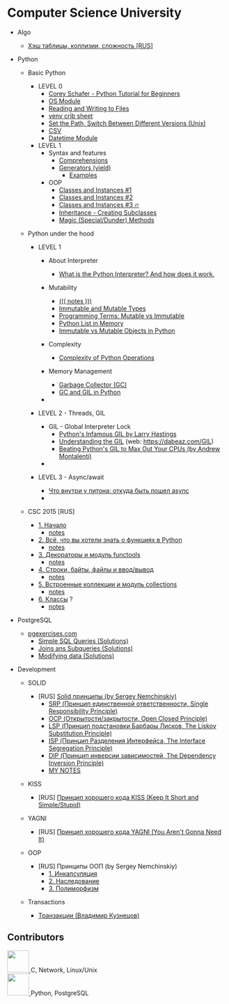 # Computer Science University

- Algo
    - [Хэш таблицы, коллизии, сложность [RUS]](https://habr.com/ru/post/509220/)

- Python
    - Basic Python
        - LEVEL 0
          - [Corey Schafer - Python Tutorial for Beginners](https://www.youtube.com/watch?v=YYXdXT2l-Gg&list=PL-osiE80TeTskrapNbzXhwoFUiLCjGgY7)
          - [OS Module](https://youtu.be/tJxcKyFMTGo)
          - [Reading and Writing to Files](https://youtu.be/Uh2ebFW8OYM)
          - [venv crib sheet](python/basics/venv.md)
          - [Set the Path, Switch Between Different Versions (Unix)](https://youtu.be/PUIE7CPANfo)
          - [CSV](https://youtu.be/q5uM4VKywbA)
          - [Datetime Module](https://youtu.be/eirjjyP2qcQ)
        - LEVEL 1
            - Syntax and features
                - [Comprehensions](https://www.youtube.com/watch?v=3dt4OGnU5sM)
                - [Generators (yield)](https://www.youtube.com/watch?v=bD05uGo_sVI)
                    - [Examples](python/basics/generators.py)
            - OOP
                - [Classes and Instances #1](https://www.youtube.com/watch?v=ZDa-Z5JzLYM)
                - [Classes and Instances #2](https://www.youtube.com/watch?v=BJ-VvGyQxho)
                - [Classes and Instances #3 🔥](https://www.youtube.com/watch?v=rq8cL2XMM5M)
                - [Inheritance - Creating Subclasses](https://www.youtube.com/watch?v=RSl87lqOXDE)
                - [Magic (Special/Dunder) Methods](https://www.youtube.com/watch?v=3ohzBxoFHAY)
    
    - Python under the hood
        - LEVEL 1
            - About Interpreter 
                - [What is the Python Interpreter? And how does it work.](https://www.youtube.com/watch?v=BkHdmAhapws)
            
            - Mutability
                - [((( notes )))](python/memory/mutable-immutable.md)
                - [Immutable and Mutable Types](https://www.youtube.com/watch?v=Bxr_ZYzC924) 
                - [Programming Terms: Mutable vs Immutable](https://www.youtube.com/watch?v=5qQQ3yzbKp8)
                - [Python List in Memory](https://www.youtube.com/watch?v=fWAf_yFk6A0)
                - [Immutable vs Mutable Objects in Python](https://www.youtube.com/watch?v=p9ppfvHv2Us&t=336s)
            
            - Complexity
               - [Complexity of Python Operations](./python/complexity/complexity.md)
            
            - Memory Management
                - [Garbage Collector (GC)](https://www.youtube.com/watch?v=arxWaw-E8QQ)
                - [GC and GIL in Python](https://www.youtube.com/watch?v=URNdRl97q_0)
            
            -
            
        - LEVEL 2 - Threads, GIL
            - GIL - Global Interpreter Lock
                - [Python's Infamous GIL by Larry Hastings](https://www.youtube.com/watch?v=KVKufdTphKs)
                - [Understanding the GIL](https://www.youtube.com/watch?v=Obt-vMVdM8s) (web: https://dabeaz.com/GIL)
                - [Beating Python's GIL to Max Out Your CPUs (by Andrew Montalenti)](https://www.youtube.com/watch?v=gVBLF0ohcrE)
            -
        - LEVEL 3 - Async/await
            - [Что внутри у питона: откуда быть пошел async](https://www.youtube.com/watch?v=GX7AUAwpQ4I)
            -
          
    - CSC 2015 [RUS]
        - [1. Начало](https://compscicenter.ru/courses/python/2015-autumn/classes/1364/)
            - [notes](./python/csc-2015/1.md)
        - [2. Всё, что вы хотели знать о функциях в Python](https://compscicenter.ru/courses/python/2015-autumn/classes/1386)
            - [notes](./python/csc-2015/2.md)
        - [3. Декораторы и модуль functools](https://compscicenter.ru/courses/python/2015-autumn/classes/1387/)
            - [notes](./python/csc-2015/3.md)
        - [4. Строки, байты, файлы и ввод/вывод](https://compscicenter.ru/courses/python/2015-autumn/classes/1388/)
            - [notes](./python/csc-2015/4.md)
        - [5. Встроенные коллекции и модуль collections](https://compscicenter.ru/courses/python/2015-autumn/classes/1476/)
            - [notes](./python/csc-2015/5.md)
        - [6. Классы](https://compscicenter.ru/courses/python/nsk/2018-autumn/classes/4273/) ?
            - [notes]()
- PostgreSQL
    - [pgexercises.com](https://pgexercises.com)
        - [Simple SQL Queries (Solutions)](./sql/pgexercises.com/basic-sql.md) 
        - [Joins ans Subqueries (Solutions)](./sql/pgexercises.com/joins-and-subqueries.md)
        - [Modifying data (Solutions)](./sql/pgexercises.com/modifying-data.md)

- Development
    - SOLID
        - [RUS] [Solid принципы (by Sergey Nemchinskiy)](https://www.youtube.com/playlist?list=PLmqFxxywkatQNWLG1IZYUhKoQrnuZHqaK)
            - [SRP (Принцип единственной ответственности, Single Responsibility Principle)](https://www.youtube.com/watch?v=O4uhPCEDzSo&list=PLmqFxxywkatQNWLG1IZYUhKoQrnuZHqaK&index=1)
            - [OCP (Открытости/закрытости, Open Closed Principle)](https://www.youtube.com/watch?v=x5OtQiKOG-Q&list=PLmqFxxywkatQNWLG1IZYUhKoQrnuZHqaK&index=2)
            - [LSP (Принцип подстановки Барбары Лисков, The Liskov Substitution Principle)](https://www.youtube.com/watch?v=NqvwYcjrwdw&list=PLmqFxxywkatQNWLG1IZYUhKoQrnuZHqaK&index=3)
            - [ISP (Принцип Разделения Интерфейса, The Interface Segregation Principle)](https://www.youtube.com/watch?v=d9RJqf2o_Sw&list=PLmqFxxywkatQNWLG1IZYUhKoQrnuZHqaK&index=4)
            - [DIP (Принцип инверсии зависимостей, The Dependency Inversion Principle)](https://www.youtube.com/watch?v=Bw6RvCSsETI&list=PLmqFxxywkatQNWLG1IZYUhKoQrnuZHqaK&index=5)
            - [MY NOTES](./other/solid.md)
        
    - KISS
        - [RUS] [Принцип хорошего кода KISS (Keep It Short and Simple/Stupid)](https://www.youtube.com/watch?v=rix-fkrloq4)
    
    - YAGNI
        - [RUS] [Принцип хорошего кода YAGNI (You Aren't Gonna Need It)](https://www.youtube.com/watch?v=rix-fkrloq4)

    - OOP 
        - [RUS] Принципы ООП (by Sergey Nemchinskiy)
            - [1. Инкапсуляция](https://www.youtube.com/watch?v=EvGi6XDgV7w)
            - [2. Наследование](https://www.youtube.com/watch?v=eI0XzQw3V0Q)
            - [3. Полиморфизм](https://www.youtube.com/watch?v=Ay_GwOQWPs8)
    
    - Transactions
        - [Транзакции (Владимир Кузнецов)](https://www.youtube.com/playlist?list=PLmqFxxywkatR3Psg4pz0Br0uDHzjR9Sne)





## Contributors


<a href="https://github.com/iva1010">
<img src="https://avatars.githubusercontent.com/u/58352066?v=4" height="50px">
</a> 
C, Network, Linux/Unix

<br>

<a href="https://github.com/v1a0">
<img src="https://avatars.githubusercontent.com/u/54343363?v=4" height="50px">
</a> 
Python, PostgreSQL
